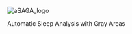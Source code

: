 ![aSAGA_logo](https://github.com/matias-olavi/aSAGA/assets/58652644/52c4e032-fc94-40de-a72a-075270ea5a7b)

Automatic Sleep Analysis with Gray Areas

